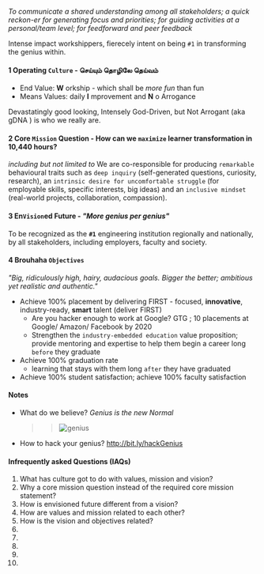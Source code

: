 
_To communicate a shared understanding among all stakeholders; a quick reckon-er for generating focus and priorities; for guiding activities at a personal/team level; for feed­forward and peer feedback_
 
Intense impact workshippers, fierecely intent on being `#1` in transforming the genius within.

#### 1 Operating `Culture`  - செய்யும் தொழிலே தெய்வம்
 - End Value: **W** orkship - which shall be _more fun_ than fun
 - Means Values: daily **I** mprovement and **N** o Arrogance 

Devastatingly good­ looking, Intensely God-­Driven, but Not Arrogant (aka gDNA ) is who we really are.

#### 2 Core `Mission` Question - How can we `maximize` learner transformation in 10,440 hours?
 
_including but not limited to_ We are co-responsible for producing `remarkable` behavioural traits such as `deep inquiry` (self-generated questions, curiosity, research), an `intrinsic desire for uncomfortable struggle` (for employable skills, specific interests, big ideas) and an `inclusive mindset` (real-world projects, collaboration, compassion).

#### 3 En`Vision`ed Future - _"More genius per genius"_  
To be recognized as the **`#1`** engineering institution regionally and nationally, by all stakeholders, including employers, faculty and society.

#### 4 Brouhaha `Objectives`
_"Big, ridiculously high, hairy, audacious goals. Bigger the better; ambitious yet realistic and authentic."_  
  - Achieve 100% placement by delivering FIRST - focused, **innovative**, industry-ready, __smart__ talent (deliver FIRST)
    - Are you hacker enough to work at Google? GTG ; 10 placements at Google/ Amazon/ Facebook by 2020
    - Strengthen the `industry-embedded education` value proposition; provide mentoring and expertise to help them begin a career long  `before` they graduate
  - Achieve 100% graduation rate 
    - learning that stays with them long `after` they have graduated
  - Achieve 100% student satisfaction; achieve 100% faculty satisfaction
 
 #### Notes 
 - What do we believe? *Genius is the new Normal*
	 > >![genius](https://files.gitter.im/kgisl/campsite/7W41/geniusNormal.jpg)
 - How to hack your genius? http://bit.ly/hackGenius 

#### Infrequently asked Questions (IAQs)
 
1. What has culture got to do with values, mission and vision?
2. Why a core mission question instead of the required core mission statement? 
3. How is envisioned future different from a vision? 
4. How are values and mission related to each other? 
5.  How is the vision and objectives related?
6.  
7.  
8.  
9.  
10. 

<!--stackedit_data:
eyJoaXN0b3J5IjpbMTk5ODYyNDMyMSwtMTQzNTA2ODUxNCwtNj
I5NzgxMjkxLDE4MjEyNTU0NDQsLTExMjk0NDA1NiwtMTQ3Mzk3
NjQwMSwxMTI3NDEzMzcyXX0=
-->